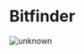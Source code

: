 # Bitfinder

![unknown](https://user-images.githubusercontent.com/93740943/166315381-b05251ff-125b-49c6-a777-0b0df3a61746.png)
